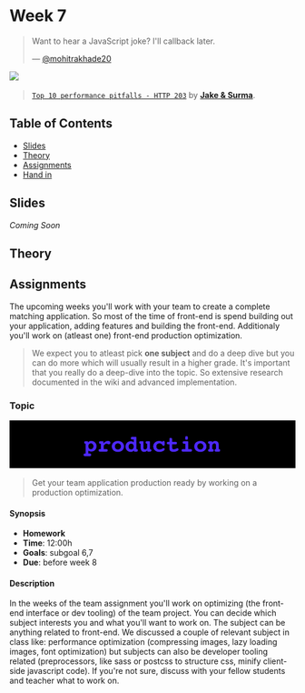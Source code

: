 # Week 7

> Want to hear a JavaScript joke? I'll callback later.
>
> — [@mohitrakhade20][quote-author]

[![][inspiration-cover]][inspiration-link]

> [`Top 10 performance pitfalls - HTTP 203`][inspiration-link] by
> [**Jake & Surma**][inspiration-author].

## Table of Contents

*  [Slides](#slides)
*  [Theory](#theory)
*  [Assignments](#assignments)
*  [Hand in](#hand-in)

## Slides

_Coming Soon_

## Theory

## Assignments

The upcoming weeks you'll work with your team to create a complete matching application. So most of the time of front-end is spend building out your application, adding features and building the front-end. Additionaly you'll work on (atleast one) front-end production optimization.

> We expect you to atleast pick **one subject** and do a deep dive but you can do more which will usually result in a higher grade. It's important that you really do a deep-dive into the topic. So extensive research documented in the wiki and advanced implementation.

### Topic

![Production banner](assets/banners/production.jpg)

> Get your team application production ready by working on a production optimization.

#### Synopsis

*   **Homework**
*   **Time**: 12:00h
*   **Goals**: subgoal 6,7
*   **Due**: before week 8

#### Description
In the weeks of the team assignment you'll work on optimizing (the front-end interface or dev tooling) of the team project. You can decide which subject interests you and what you'll want to work on. The subject can be anything related to front-end. We discussed a couple of relevant subject in class like: performance optimization (compressing images, lazy loading images, font optimization) but subjects can also be developer tooling related (preprocessors, like sass or postcss to structure css, minify client-side javascript code). If you're not sure, discuss with your fellow students and teacher what to work on.

[quote-author]: https://github.com/mohitrakhade20/javascript-jokes
[inspiration-cover]: assets/images/http203.png
[inspiration-link]: https://www.youtube.com/watch?v=Lh9q3h2khlc&list=PLNYkxOF6rcIAKIQFsNbV0JDws_G_bnNo9&index=16
[inspiration-author]: https://www.youtube.com/watch?v=Lh9q3h2khlc&list=PLNYkxOF6rcIAKIQFsNbV0JDws_G_bnNo9&index=16
